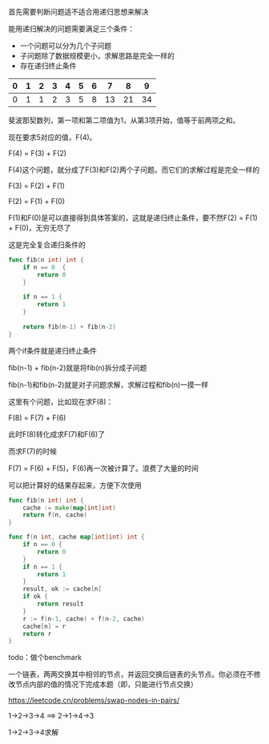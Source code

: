 首先需要判断问题适不适合用递归思想来解决

能用递归解决的问题需要满足三个条件：

- 一个问题可以分为几个子问题
- 子问题除了数据规模更小，求解思路是完全一样的
- 存在递归终止条件



| 0    | 1    | 2    | 3    | 4    | 5    | 6    | 7    | 8    | 9    |
| ---- | ---- | ---- | ---- | ---- | ---- | ---- | ---- | ---- | ---- |
| 0    | 1    | 1    | 2    | 3    | 5    | 8    | 13   | 21   | 34   |



斐波那契数列，第一项和第二项值为1，从第3项开始，值等于前两项之和。

现在要求5对应的值，F(4)。

F(4) = F(3) + F(2)

F(4)这个问题，就分成了F(3)和F(2)两个子问题。而它们的求解过程是完全一样的

F(3) = F(2) + F(1)

F(2) = F(1) + F(0)

F(1)和F(0)是可以直接得到具体答案的，这就是递归终止条件，要不然F(2) = F(1) + F(0)，无穷无尽了

这是完全复合递归条件的



```go
func fib(n int) int {
    if n == 0  {
        return 0
    }
    
    if n == 1 {
        return 1
    }
    
    return fib(n-1) + fib(n-2)
}
```

两个if条件就是递归终止条件

fib(n-1) + fib(n-2)就是将fib(n)拆分成子问题

fib(n-1)和fib(n-2)就是对子问题求解，求解过程和fib(n)一摸一样



这里有个问题，比如现在求F(8)：

F(8) = F(7) + F(6)

此时F(8)转化成求F(7)和F(6)了

而求F(7)的时候

F(7) = F(6) + F(5)，F(6)再一次被计算了。浪费了大量的时间

可以把计算好的结果存起来，方便下次使用

```go
func fib(n int) int {
	cache := make(map[int]int)
	return f(n, cache)
}

func f(n int, cache map[int]int) int {
	if n == 0 {
		return 0
	}
	if n == 1 {
		return 1
	}
	result, ok := cache[n]
	if ok {
		return result
	}
	r := f(n-1, cache) + f(n-2, cache)
	cache[n] = r
	return r
}
```



todo：做个benchmark



一个链表，两两交换其中相邻的节点，并返回交换后链表的头节点。你必须在不修改节点内部的值的情况下完成本题（即，只能进行节点交换）

https://leetcode.cn/problems/swap-nodes-in-pairs/

1->2->3->4  ==> 2->1->4->3



1->2->3->4求解

